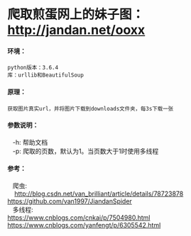 # 爬取煎蛋网上的妹子图：http://jandan.net/ooxx

#### 环境：
    python版本：3.6.4
    库：urllib和BeautifulSoup

#### 原理：
    获取图片真实url，并将图片下载到downloads文件夹，每3s下载一张

#### 参数说明：
    -h: 帮助文档<br>
    -p: 爬取的页数，默认为1。当页数大于1时使用多线程
    
#### 参考：
    爬虫:<br>
        http://blog.csdn.net/van_brilliant/article/details/78723878<br>
        https://github.com/van1997/JiandanSpider<br>
    多线程:<br>
        https://www.cnblogs.com/cnkai/p/7504980.html<br>
        https://www.cnblogs.com/yanfengt/p/6305542.html<br>
